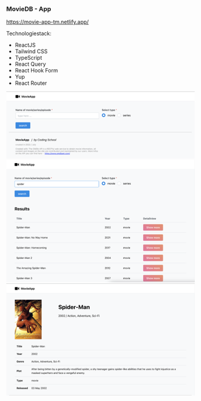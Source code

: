 

### MovieDB - App
https://movie-app-tm.netlify.app/

Technologiestack:

- ReactJS
- Tailwind CSS
- TypeScript
- React Query
- React Hook Form
- Yup
- React Router

![foto one](src/assets/Bildschirm_foto-1.png)
![foto two](src/assets/Bildschirm_foto-2.png)
![foto thre](src/assets/Bildschirm_foto-3.png)
